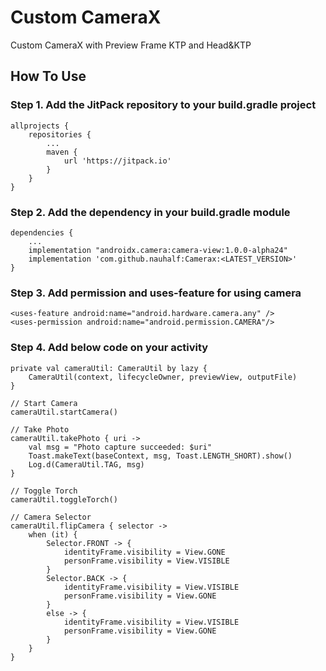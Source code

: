 # Custom CameraX

  Custom CameraX with Preview Frame KTP and Head&KTP

## How To Use

### Step 1. Add the JitPack repository to your build.gradle project

```
allprojects {
    repositories {
        ...
        maven { 
            url 'https://jitpack.io'
        }
    }
}
```

### Step 2. Add the dependency in your build.gradle module

```
dependencies {
    ...
    implementation "androidx.camera:camera-view:1.0.0-alpha24"
    implementation 'com.github.nauhalf:Camerax:<LATEST_VERSION>'
}
```

### Step 3. Add permission and uses-feature for using camera

```
<uses-feature android:name="android.hardware.camera.any" />
<uses-permission android:name="android.permission.CAMERA"/>
```

### Step 4. Add below code on your activity

```
private val cameraUtil: CameraUtil by lazy {
    CameraUtil(context, lifecycleOwner, previewView, outputFile)
}

// Start Camera
cameraUtil.startCamera()

// Take Photo
cameraUtil.takePhoto { uri ->
    val msg = "Photo capture succeeded: $uri"
    Toast.makeText(baseContext, msg, Toast.LENGTH_SHORT).show()
    Log.d(CameraUtil.TAG, msg)
}

// Toggle Torch
cameraUtil.toggleTorch()

// Camera Selector
cameraUtil.flipCamera { selector ->
    when (it) {
        Selector.FRONT -> {
            identityFrame.visibility = View.GONE
            personFrame.visibility = View.VISIBLE
        }
        Selector.BACK -> {
            identityFrame.visibility = View.VISIBLE
            personFrame.visibility = View.GONE
        }
        else -> {
            identityFrame.visibility = View.VISIBLE
            personFrame.visibility = View.GONE
        }
    }
}
```
